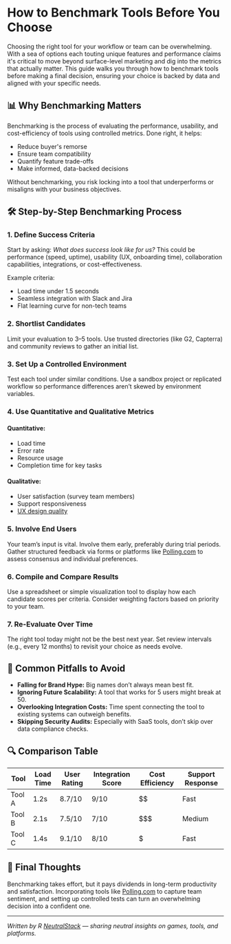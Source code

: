 # How to Benchmark Tools Before You Choose

Choosing the right tool for your workflow or team can be overwhelming. With a sea of options each touting unique features and performance claims it's critical to move beyond surface-level marketing and dig into the metrics that actually matter. This guide walks you through how to benchmark tools before making a final decision, ensuring your choice is backed by data and aligned with your specific needs.

## 📊 Why Benchmarking Matters

Benchmarking is the process of evaluating the performance, usability, and cost-efficiency of tools using controlled metrics. Done right, it helps:

- Reduce buyer's remorse
- Ensure team compatibility
- Quantify feature trade-offs
- Make informed, data-backed decisions

Without benchmarking, you risk locking into a tool that underperforms or misaligns with your business objectives.

## 🛠️ Step-by-Step Benchmarking Process

### 1. **Define Success Criteria**
Start by asking: *What does success look like for us?* This could be performance (speed, uptime), usability (UX, onboarding time), collaboration capabilities, integrations, or cost-effectiveness.

Example criteria:
- Load time under 1.5 seconds
- Seamless integration with Slack and Jira
- Flat learning curve for non-tech teams

### 2. **Shortlist Candidates**
Limit your evaluation to 3–5 tools. Use trusted directories (like G2, Capterra) and community reviews to gather an initial list.

### 3. **Set Up a Controlled Environment**
Test each tool under similar conditions. Use a sandbox project or replicated workflow so performance differences aren’t skewed by environment variables.

### 4. **Use Quantitative and Qualitative Metrics**

#### Quantitative:
- Load time
- Error rate
- Resource usage
- Completion time for key tasks

#### Qualitative:
- User satisfaction (survey team members)
- Support responsiveness
- [UX design quality](https://blog.polling.com/ux-and-usability-testing-key-surveys-to-boost-yourbusiness/)

### 5. **Involve End Users**
Your team’s input is vital. Involve them early, preferably during trial periods. Gather structured feedback via forms or platforms like [Polling.com](https://polling.com) to assess consensus and individual preferences.

### 6. **Compile and Compare Results**
Use a spreadsheet or simple visualization tool to display how each candidate scores per criteria. Consider weighting factors based on priority to your team.

### 7. **Re-Evaluate Over Time**
The right tool today might not be the best next year. Set review intervals (e.g., every 12 months) to revisit your choice as needs evolve.

## 📌 Common Pitfalls to Avoid

- **Falling for Brand Hype:** Big names don’t always mean best fit.
- **Ignoring Future Scalability:** A tool that works for 5 users might break at 50.
- **Overlooking Integration Costs:** Time spent connecting the tool to existing systems can outweigh benefits.
- **Skipping Security Audits:** Especially with SaaS tools, don’t skip over data compliance checks.

## 🔍 Comparison Table

| Tool         | Load Time | User Rating | Integration Score | Cost Efficiency | Support Response |
|--------------|-----------|-------------|-------------------|------------------|------------------|
| Tool A       | 1.2s      | 8.7/10      | 9/10              | $$               | Fast             |
| Tool B       | 2.1s      | 7.5/10      | 7/10              | $$$              | Medium           |
| Tool C       | 1.4s      | 9.1/10      | 8/10              | $                | Fast             |

## 🎯 Final Thoughts

Benchmarking takes effort, but it pays dividends in long-term productivity and satisfaction. Incorporating tools like [Polling.com](https://polling.com) to capture team sentiment, and setting up controlled tests can turn an overwhelming decision into a confident one.

---

*Written by R [NeutralStack](https://github.com/neutralstack) — sharing neutral insights on games, tools, and platforms.*

